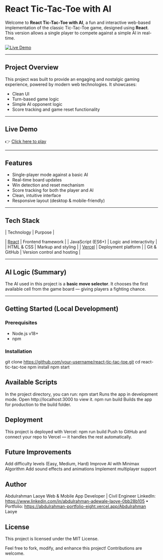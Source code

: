 # React Tic-Tac-Toe with AI
Welcome to **React Tic-Tac-Toe with AI**, a fun and interactive web-based implementation of the classic Tic-Tac-Toe game, designed using **React**. This version allows a single player to compete against a simple AI in real-time.

[![Live Demo](https://img.shields.io/badge/Live-Demo-green?style=flat-square&logo=vercel)](https://react-tic-tac-toe-ashen-two.vercel.app/)

---

## Project Overview
This project was built to provide an engaging and nostalgic gaming experience, powered by modern web technologies. It showcases:
- Clean UI
- Turn-based game logic
- Simple AI opponent logic
- Score tracking and game reset functionality

---

## Live Demo

👉 [Click here to play](https://react-tic-tac-toe-ashen-two.vercel.app/)

---

## Features

- Single-player mode against a basic AI
- Real-time board updates
- Win detection and reset mechanism
- Score tracking for both the player and AI
- Clean, intuitive interface
- Responsive layout (desktop & mobile-friendly)

---

## Tech Stack

| Technology                      |    Purpose |

| [React](https://reactjs.org/)   | Frontend framework |
| JavaScript (ES6+)               | Logic and interactivity |
| HTML & CSS                      | Markup and styling |
| [Vercel](https://vercel.com/)   | Deployment platform |
| Git & GitHub                    | Version control and hosting |

---

## AI Logic (Summary)

The AI used in this project is a **basic move selector**. It chooses the first available cell from the game board — giving players a fighting chance. 

---

## Getting Started (Local Development)

### Prerequisites
- Node.js v18+
- npm

### Installation
git clone https://github.com/your-username/react-tic-tac-toe.git
cd react-tic-tac-toe
npm install
npm start

## Available Scripts
In the project directory, you can run:
npm start
Runs the app in development mode. Open http://localhost:3000 to view it.
npm run build
Builds the app for production to the build folder.

## Deployment
This project is deployed with Vercel:
npm run build
Push to GitHub and connect your repo to Vercel — it handles the rest automatically.

## Future Improvements
Add difficulty levels (Easy, Medium, Hard)
Improve AI with Minimax Algorithm
Add sound effects and animations
Implement multiplayer support

## Author
Abdulrahman Laoye Web & Mobile App Developer | Civil Engineer 
LinkedIn: https://www.linkedin.com/in/abdulrahman-adewale-laoye-0bb28b105                       • Portfolio: https://abdulrahman-portfolio-eight.vercel.app/Abdulrahman Laoye

## License
This project is licensed under the MIT License.

Feel free to fork, modify, and enhance this project! Contributions are welcome.


